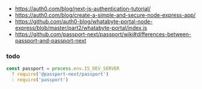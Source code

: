 - https://auth0.com/blog/next-js-authentication-tutorial/
- https://auth0.com/blog/create-a-simple-and-secure-node-express-app/
- https://github.com/auth0-blog/whatabyte-portal-node-express/blob/master/part2/whatabyte-portal/index.js
- https://github.com/passport-next/passport/wiki#differences-between-passport-and-passport-next


### todo
```ts
const passport = process.env.IS_DEV_SERVER
  ? require('@passport-next/passport')
  : require('passport')
```

